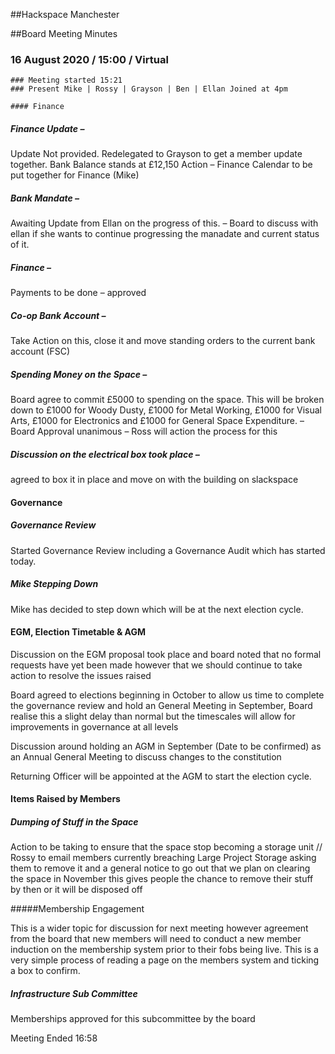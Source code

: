 

##Hackspace Manchester

##Board Meeting Minutes

### 16 August 2020 / 15:00 / Virtual
```
### Meeting started 15:21
### Present Mike | Rossy | Grayson | Ben | Ellan Joined at 4pm

#### Finance
```
##### Finance Update – 

Update Not provided. Redelegated to Grayson to get a member update together. Bank Balance stands at £12,150
Action – Finance Calendar to be put together for Finance (Mike)

##### Bank Mandate – 

Awaiting Update from Ellan on the progress of this. – Board to discuss with ellan if she wants to continue progressing the manadate and current status of it.


##### Finance – 

Payments to be done – approved


##### Co-op Bank Account – 
Take Action on this, close it and move standing orders to the current bank account (FSC)


##### Spending Money on the Space – 
Board agree to commit £5000 to spending on the space. This will be broken down to £1000 for Woody Dusty, £1000 for Metal Working, £1000 for Visual Arts, £1000 for Electronics and £1000 for General Space Expenditure. – Board Approval unanimous – Ross will action the process for this


##### Discussion on the electrical box took place – 
agreed to box it in place and move on with the building on slackspace


#### Governance

##### Governance Review

Started Governance Review including a Governance Audit which has started today.


##### Mike Stepping Down


Mike has decided to step down which will be at the next election cycle.


#### EGM, Election Timetable & AGM

Discussion on the EGM proposal took place and board noted that no formal requests have yet been made however that we should continue to take action to resolve the issues raised 

Board agreed to elections beginning in October to allow us time to complete the governance review and hold an General Meeting in September, Board realise this a slight delay than normal but the timescales will allow for improvements in governance at all levels

Discussion around holding an AGM in September (Date to be confirmed) as an Annual General Meeting to discuss changes to the constitution

Returning Officer will be appointed at the AGM to start the election cycle.


#### Items Raised by Members

##### Dumping of Stuff in the Space 

Action to be taking to ensure that the space stop becoming a storage unit // Rossy to email members currently breaching Large Project Storage asking them to remove it and a general notice to go out that we plan on clearing the space in November this gives people the chance to remove their stuff by then or it will be disposed off

#####Membership Engagement 

This is a wider topic for discussion for next meeting however agreement from the board that new members will need to conduct a new member induction on the membership system prior to their fobs being live. This is a very simple process of reading a page on the members system and ticking a box to confirm.


##### Infrastructure Sub Committee 

Memberships approved for this subcommittee by the board


Meeting Ended 16:58

